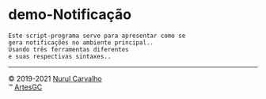 # demo-Notificação

    Este script-programa serve para apresentar como se
    gera notificações no ambiente principal..
    Usando três ferramentas diferentes
    e suas respectivas sintaxes..

---
&copy; 2019-2021 [Nurul Carvalho](mailto:nuruldecarvalho@gmail.com) \
&trade; [ArtesGC](https://artesgc.home.blog)